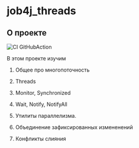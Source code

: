 # job4j_threads

## О проекте

![CI GitHubAction](https://github.com/peterarsentev/job4j_tracker/actions/workflows/maven.yml/badge.svg)

В этом проекте изучим 

1. Общее про многопоточность

1. Threads

1. Monitor, Synchronized

1. Wait, Notify, NotifyAll

1. Утилиты параллелизма.

1. Объединение зафиксированных измененений

1. Конфликты слияния